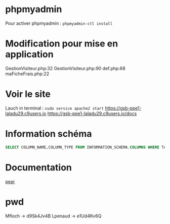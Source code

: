 # phpmyadmin

Pour activer phpmyadmin : `phpmyadmin-ctl install`

# Modification pour mise en application

GestionVisiteur.php:32
GestionVisiteur.php:90
def.php:68
maFicheFrais.php:22

# Voir le site
Lauch in terminal : `sudo service apache2 start`
https://gsb-ppe1-laladu29.c9users.io
https://gsb-ppe1-laladu29.c9users.io/docs

# Information schéma
```sql
SELECT COLUMN_NAME,COLUMN_TYPE FROM INFORMATION_SCHEMA.COLUMNS WHERE TABLE_SCHEMA='gsb_frais' AND TABLE_NAME='FicheFrais';
```

# Documentation

[pear](http://www.web-d.be/post/26/documenter-correctement-son-code-avec-phpdocumentor.html)

# pwd
Mfloch -> d9Sk4Jv4B
Lpenaud -> e1Ud4Kv6Q